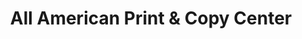 ---
title: "All American Print & Copy Center"
url: /red-bank/all-american-print-and-copy-center/
shop: copyshop
---